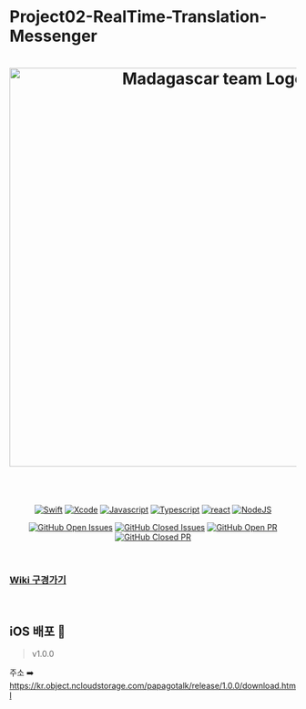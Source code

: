 # Project02-RealTime-Translation-Messenger

<h1 align="center">
  <img src="https://user-images.githubusercontent.com/60081031/99608166-b48fb800-2a50-11eb-8d25-505f65fe6370.png" width=700 alt="Madagascar team Logo" />
</h1>

<br>
<br>

<div align="center">

[![Swift](https://img.shields.io/badge/swift-v5.1-orange?logo=swift)](https://developer.apple.com/kr/swift/)
[![Xcode](https://img.shields.io/badge/xcode-v12.1-blue?logo=xcode)](https://developer.apple.com/kr/xcode/)
[![Javascript](https://img.shields.io/badge/javascript-ES6+-yellow?logo=javascript)](https://github.com/airbnb/javascript)
[![Typescript](https://img.shields.io/badge/typescript-v4.0.3-white?logo=typescript)](https://www.typescriptlang.org/)
[![react](https://img.shields.io/badge/react-0.0-9cf?logo=react)](https://reactjs.org/)
[![NodeJS](https://img.shields.io/badge/node.js-v12.18.3-green?logo=node.js)](https://nodejs.org/ko/)

[![GitHub Open Issues](https://img.shields.io/github/issues-raw/boostcamp-2020/Project02-B-RealTime-Translation-Messenger?color=green)](https://github.com/boostcamp-2020/Project02-B-RealTime-Translation-Messenger/issues)
[![GitHub Closed Issues](https://img.shields.io/github/issues-closed-raw/boostcamp-2020/Project02-B-RealTime-Translation-Messenger?color=red)](https://github.com/boostcamp-2020/Project02-B-RealTime-Translation-Messenger/issues?q=is%3Aissue+is%3Aclosed)
[![GitHub Open PR](https://img.shields.io/github/issues-pr-raw/boostcamp-2020/Project02-B-RealTime-Translation-Messenger?color=green)](https://github.com/boostcamp-2020/Project02-B-RealTime-Translation-Messenger/pulls)
[![GitHub Closed PR](https://img.shields.io/github/issues-pr-closed-raw/boostcamp-2020/Project02-B-RealTime-Translation-Messenger?color=red)](https://github.com/boostcamp-2020/Project02-B-RealTime-Translation-Messenger/pulls?q=is%3Apr+is%3Aclosed)

</div>

<br>

### [Wiki 구경가기](https://github.com/boostcamp-2020/Project02-B-RealTime-Translation-Messenger/wiki)

<br>

## iOS 배포 🍎
> v1.0.0

주소 ➡️ https://kr.object.ncloudstorage.com/papagotalk/release/1.0.0/download.html

